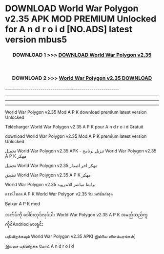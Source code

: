 # DOWNLOAD World War Polygon v2.35 APK MOD PREMIUM Unlocked for A n d r o i d [NO.ADS] latest version mbus5 



<div align="center">

<h3>DOWNLOAD 1 >>> <a href="https://getmod2.web.app/?judul=World War Polygon v2.35">DOWNLOAD World War Polygon v2.35</a></h3><br>

<h3>DOWNLOAD 2 >>> <a href="https://getmod2.web.app/?judul=World War Polygon v2.35">World War Polygon v2.35 DOWNLOAD </a></h3>

</div>
----------------------------------------------------------

----------------------------------------------------------

----------------------------------------------------------

----------------------------------------------------------

World War Polygon v2.35 Mod A P K download premium latest version Unlocked

Télécharger World War Polygon v2.35 A P K pour A n d r o i d Gratuit

download World War Polygon v2.35 Mod A P K premium latest version Unlocked

تحميل World War Polygon v2.35 APK - تنزيل برنامج World War Polygon v2.35 A P K مهكر

تحميل World War Polygon v2.35 مهكر اخر اصدار

تطبيق World War Polygon v2.35 A P K مهكر

World War Polygon v2.35 برابط مباشر للاندرويد

ดาวน์โหลด A P K World War Polygon v2.35 รับเวอร์ชันล่าสุด

Baixar A P K mod

အက်ပ်ကို ဒေါင်းလုဒ်လုပ်ပါ။ World War Polygon v2.35 A P K အမည်သည်ကူကိုင်Andriod ဗားရှင်း

பதிவிறக்கவும் World War Polygon v2.35 APK[ இல்லை விளம்பரங்கள்] 
 
இலவச பதிவிறக்க மோட் A n d r o i d



